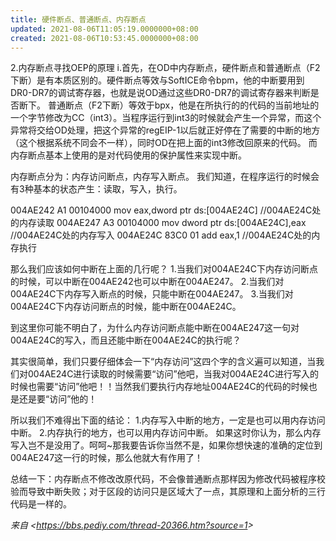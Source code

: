 ```yaml
---
title: 硬件断点、普通断点、内存断点
updated: 2021-08-06T11:05:19.0000000+08:00
created: 2021-08-06T10:53:45.0000000+08:00
---
```


2.内存断点寻找OEP的原理
i.首先，在OD中内存断点，硬件断点和普通断点（F2下断）是有本质区别的。硬件断点等效与SoftICE命令bpm，他的中断要用到DR0-DR7的调试寄存器，也就是说OD通过这些DR0-DR7的调试寄存器来判断是否断下。
  普通断点（F2下断）等效于bpx，他是在所执行的的代码的当前地址的一个字节修改为CC（int3）。当程序运行到int3的时候就会产生一个异常，而这个异常将交给OD处理，把这个异常的regEIP-1以后就正好停在了需要的中断的地方（这个根据系统不同会不一样），同时OD在把上面的int3修改回原来的代码。
而内存断点基本上使用的是对代码使用的保护属性来实现中断。

内存断点分为：内存访问断点，内存写入断点。
我们知道，在程序运行的时候会有3种基本的状态产生：读取，写入，执行。

004AE242 A1 00104000   mov eax,dword ptr ds:\[004AE24C\]    //004AE24C处的内存读取
004AE247 A3 00104000   mov dword ptr ds:\[004AE24C\],eax    //004AE24C处的内存写入
004AE24C 83C0 01   add eax,1            //004AE24C处的内存执行

那么我们应该如何中断在上面的几行呢？
1.当我们对004AE24C下内存访问断点的时候，可以中断在004AE242也可以中断在004AE247。
2.当我们对004AE24C下内存写入断点的时候，只能中断在004AE247。
3.当我们对004AE24C下内存访问断点的时候，能中断在004AE24C。

到这里你可能不明白了，为什么内存访问断点能中断在004AE247这一句对004AE24C的写入，而且还能中断在004AE24C的执行呢？

其实很简单，我们只要仔细体会一下“内存访问”这四个字的含义遍可以知道，当我们对004AE24C进行读取的时候需要“访问”他吧，当我对004AE24C进行写入的时候也需要“访问”他吧！！当然我们要执行内存地址004AE24C的代码的时候也是还是要“访问”他的！

所以我们不难得出下面的结论：
1.内存写入中断的地方，一定是也可以用内存访问中断。
2.内存执行的地方，也可以用内存访问中断。
如果这时你认为，那么内存写入岂不是没用了。呵呵\~那我要告诉你当然不是，如果你想快速的准确的定位到004AE247这一行的时候，那么他就大有作用了！

总结一下：内存断点不修改改原代码，不会像普通断点那样因为修改代码被程序校验而导致中断失败；对于区段的访问只是区域大了一点，其原理和上面分析的三行代码是一样的。

*来自 \<<https://bbs.pediy.com/thread-20366.htm?source=1>\>*

